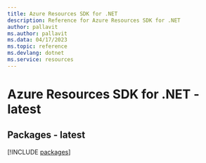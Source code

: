 ```yaml
---
title: Azure Resources SDK for .NET
description: Reference for Azure Resources SDK for .NET
author: pallavit
ms.author: pallavit
ms.data: 04/17/2023
ms.topic: reference
ms.devlang: dotnet
ms.service: resources
---
```

# Azure Resources SDK for .NET - latest
## Packages - latest
[!INCLUDE [packages](resources-index.md)]